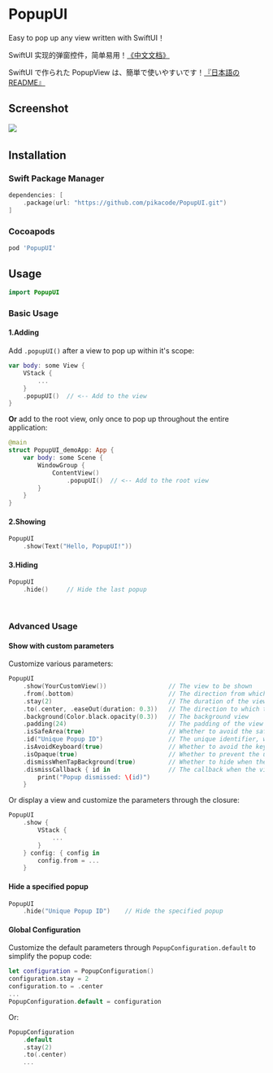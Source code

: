 # PopupUI
Easy to pop up any view written with SwiftUI！ 

SwiftUI 实现的弹窗控件，简单易用！[《中文文档》](README_CN.md)

SwiftUI で作られた PopupView は、簡単で使いやすいです！[『日本語のREADME』](README_JP.md)


 

## Screenshot
![](Screenshot/1.gif)
　　
　　
　　
## Installation

### Swift Package Manager

```swift
dependencies: [
    .package(url: "https://github.com/pikacode/PopupUI.git")
]
```


### Cocoapods

```ruby
pod 'PopupUI'
```

  

## Usage
```swift
import PopupUI
```

### Basic Usage

#### 1.Adding
Add `.popupUI()` after a view to pop up within it's scope:
```swift
var body: some View {
    VStack {
        ...
    }
    .popupUI()  // <-- Add to the view
}
```
**Or** add to the root view, only once to pop up throughout the entire application:
```swift
@main
struct PopupUI_demoApp: App {
    var body: some Scene {
        WindowGroup {
            ContentView()
                .popupUI()  // <-- Add to the root view
        }
    }
}
```

#### 2.Showing
```swift
PopupUI
    .show(Text("Hello, PopupUI!"))
```


#### 3.Hiding
```swift
PopupUI
    .hide()     // Hide the last popup 
```


​    
### Advanced Usage
#### Show with custom parameters
Customize various parameters:
```swift
PopupUI
    .show(YourCustomView())                 // The view to be shown
    .from(.bottom)                          // The direction from which the view is shown
    .stay(2)                                // The duration of the view staying
    .to(.center, .easeOut(duration: 0.3))   // The direction to which the view is hidden and the animation
    .background(Color.black.opacity(0.3))   // The background view
    .padding(24)                            // The padding of the view
    .isSafeArea(true)                       // Whether to avoid the safe area
    .id("Unique Popup ID")                  // The unique identifier, when not passed, the same id is used by default, so only one popup can be displayed at a time, you can display multiple popups at the same time by setting different ids
    .isAvoidKeyboard(true)                  // Whether to avoid the keyboard
    .isOpaque(true)                         // Whether to prevent the user from interacting with the background view
    .dismissWhenTapBackground(true)         // Whether to hide when the background view is tapped
    .dismissCallback { id in                // The callback when the view is hidden
        print("Popup dismissed: \(id)")
    }
```

Or display a view and customize the parameters through the closure:
```swift
PopupUI
    .show {
        VStack {
            ...
        }
    } config: { config in
        config.from = ...
    }
```

#### Hide a specified popup
```swift
PopupUI
    .hide("Unique Popup ID")    // Hide the specified popup
```

  

#### Global Configuration
Customize the default parameters through `PopupConfiguration.default` to simplify the popup code:
```swift
let configuration = PopupConfiguration()
configuration.stay = 2
configuration.to = .center
...
PopupConfiguration.default = configuration
```
Or:
```swift
PopupConfiguration
    .default
    .stay(2)
    .to(.center)
    ...
```

